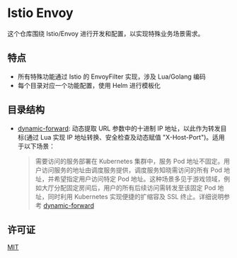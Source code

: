 # Istio Envoy
这个仓库围绕 Istio/Envoy 进行开发和配置，以实现特殊业务场景需求。

## 特点
- 所有特殊功能通过 Istio 的 EnvoyFilter 实现，涉及 Lua/Golang 编码
- 每个目录对应一个功能配置，使用 Helm 进行模板化

## 目录结构
- [dynamic-forward](./dynamic-forward): 动态提取 URL 参数中的十进制 IP 地址，以此作为转发目标(通过 Lua 实现 IP 地址转换、安全检查及动态赋值 "X-Host-Port")。适用于以下场景：
  > 需要访问的服务部署在 Kubernetes 集群中，服务 Pod 地址不固定。用户访问服务的地址由调度服务提供，调度服务知晓需访问的所有 Pod 地址，并希望指定用户访问特定 Pod 地址。这种场景多见于游戏领域，例如大厅分配固定房间后，用户的所有后续访问需转发至该固定 Pod 地址，同时利用 Kubernetes 实现便捷的扩缩容及 SSL 终止。详细说明参考 [dynamic-forward](./dynamic-forward/README.md)


## 许可证
[MIT](LICENSE)
